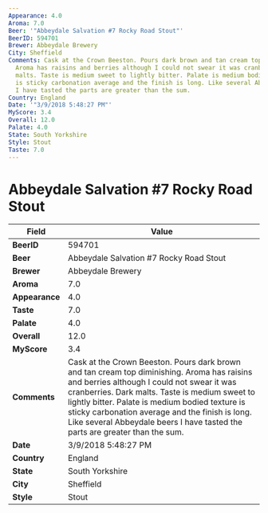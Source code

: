 ```yaml
---
Appearance: 4.0
Aroma: 7.0
Beer: '"Abbeydale Salvation #7 Rocky Road Stout"'
BeerID: 594701
Brewer: Abbeydale Brewery
City: Sheffield
Comments: Cask at the Crown Beeston. Pours dark brown and tan cream top diminishing.
  Aroma has raisins and berries although I could not swear it was cranberries. Dark
  malts. Taste is medium sweet to lightly bitter. Palate is medium bodied texture
  is sticky carbonation average and the finish is long. Like several Abbeydale beers
  I have tasted the parts are greater than the sum.
Country: England
Date: '"3/9/2018 5:48:27 PM"'
MyScore: 3.4
Overall: 12.0
Palate: 4.0
State: South Yorkshire
Style: Stout
Taste: 7.0
---
```


# Abbeydale Salvation #7 Rocky Road Stout

| Field         | Value |
|---------------|-------|
| **BeerID** | 594701 |
| **Beer** | Abbeydale Salvation #7 Rocky Road Stout |
| **Brewer** | Abbeydale Brewery |
| **Aroma** | 7.0 |
| **Appearance** | 4.0 |
| **Taste** | 7.0 |
| **Palate** | 4.0 |
| **Overall** | 12.0 |
| **MyScore** | 3.4 |
| **Comments** | Cask at the Crown Beeston. Pours dark brown and tan cream top diminishing. Aroma has raisins and berries although I could not swear it was cranberries. Dark malts. Taste is medium sweet to lightly bitter. Palate is medium bodied texture is sticky carbonation average and the finish is long. Like several Abbeydale beers I have tasted the parts are greater than the sum. |
| **Date** | 3/9/2018 5:48:27 PM |
| **Country** | England |
| **State** | South Yorkshire |
| **City** | Sheffield |
| **Style** | Stout |
